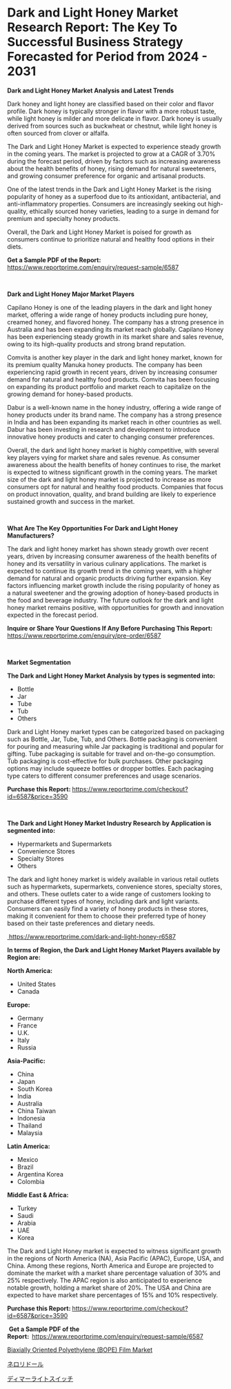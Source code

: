 <p><h1>Dark and Light Honey Market Research Report: The Key To Successful Business Strategy Forecasted for Period from 2024 - 2031</h1></p><p><strong>Dark and Light Honey Market Analysis and Latest Trends</strong></p>
<p><p>Dark honey and light honey are classified based on their color and flavor profile. Dark honey is typically stronger in flavor with a more robust taste, while light honey is milder and more delicate in flavor. Dark honey is usually derived from sources such as buckwheat or chestnut, while light honey is often sourced from clover or alfalfa.</p><p>The Dark and Light Honey Market is expected to experience steady growth in the coming years. The market is projected to grow at a CAGR of 3.70% during the forecast period, driven by factors such as increasing awareness about the health benefits of honey, rising demand for natural sweeteners, and growing consumer preference for organic and artisanal products.</p><p>One of the latest trends in the Dark and Light Honey Market is the rising popularity of honey as a superfood due to its antioxidant, antibacterial, and anti-inflammatory properties. Consumers are increasingly seeking out high-quality, ethically sourced honey varieties, leading to a surge in demand for premium and specialty honey products.</p><p>Overall, the Dark and Light Honey Market is poised for growth as consumers continue to prioritize natural and healthy food options in their diets.</p></p>
<p><strong>Get a Sample PDF of the Report:&nbsp;</strong> <a href="https://www.reportprime.com/enquiry/request-sample/6587">https://www.reportprime.com/enquiry/request-sample/6587</a></p>
<p>&nbsp;</p>
<p><strong>Dark and Light Honey Major Market Players</strong></p>
<p><p>Capilano Honey is one of the leading players in the dark and light honey market, offering a wide range of honey products including pure honey, creamed honey, and flavored honey. The company has a strong presence in Australia and has been expanding its market reach globally. Capilano Honey has been experiencing steady growth in its market share and sales revenue, owing to its high-quality products and strong brand reputation.</p><p>Comvita is another key player in the dark and light honey market, known for its premium quality Manuka honey products. The company has been experiencing rapid growth in recent years, driven by increasing consumer demand for natural and healthy food products. Comvita has been focusing on expanding its product portfolio and market reach to capitalize on the growing demand for honey-based products.</p><p>Dabur is a well-known name in the honey industry, offering a wide range of honey products under its brand name. The company has a strong presence in India and has been expanding its market reach in other countries as well. Dabur has been investing in research and development to introduce innovative honey products and cater to changing consumer preferences.</p><p>Overall, the dark and light honey market is highly competitive, with several key players vying for market share and sales revenue. As consumer awareness about the health benefits of honey continues to rise, the market is expected to witness significant growth in the coming years. The market size of the dark and light honey market is projected to increase as more consumers opt for natural and healthy food products. Companies that focus on product innovation, quality, and brand building are likely to experience sustained growth and success in the market.</p></p>
<p>&nbsp;</p>
<p><strong>What Are The Key Opportunities For Dark and Light Honey Manufacturers?</strong></p>
<p><p>The dark and light honey market has shown steady growth over recent years, driven by increasing consumer awareness of the health benefits of honey and its versatility in various culinary applications. The market is expected to continue its growth trend in the coming years, with a higher demand for natural and organic products driving further expansion. Key factors influencing market growth include the rising popularity of honey as a natural sweetener and the growing adoption of honey-based products in the food and beverage industry. The future outlook for the dark and light honey market remains positive, with opportunities for growth and innovation expected in the forecast period.</p></p>
<p><strong>Inquire or Share Your Questions If Any Before Purchasing This Report:</strong> <a href="https://www.reportprime.com/enquiry/pre-order/6587">https://www.reportprime.com/enquiry/pre-order/6587</a></p>
<p>&nbsp;</p>
<p><strong>Market Segmentation</strong></p>
<p><strong>The Dark and Light Honey Market Analysis by types is segmented into:</strong></p>
<p><ul><li>Bottle</li><li>Jar</li><li>Tube</li><li>Tub</li><li>Others</li></ul></p>
<p><p>Dark and Light Honey market types can be categorized based on packaging such as Bottle, Jar, Tube, Tub, and Others. Bottle packaging is convenient for pouring and measuring while Jar packaging is traditional and popular for gifting. Tube packaging is suitable for travel and on-the-go consumption. Tub packaging is cost-effective for bulk purchases. Other packaging options may include squeeze bottles or dropper bottles. Each packaging type caters to different consumer preferences and usage scenarios.</p></p>
<p><strong>Purchase this Report:&nbsp;</strong><a href="https://www.reportprime.com/checkout?id=6587&price=3590">https://www.reportprime.com/checkout?id=6587&price=3590</a></p>
<p>&nbsp;</p>
<p><strong>The Dark and Light Honey Market Industry Research by Application is segmented into:</strong></p>
<p><ul><li>Hypermarkets and Supermarkets</li><li>Convenience Stores</li><li>Specialty Stores</li><li>Others</li></ul></p>
<p><p>The dark and light honey market is widely available in various retail outlets such as hypermarkets, supermarkets, convenience stores, specialty stores, and others. These outlets cater to a wide range of customers looking to purchase different types of honey, including dark and light variants. Consumers can easily find a variety of honey products in these stores, making it convenient for them to choose their preferred type of honey based on their taste preferences and dietary needs.</p></p>
<p><a href="https://www.reportprime.com/dark-and-light-honey-r6587">&nbsp;https://www.reportprime.com/dark-and-light-honey-r6587</a></p>
<p><strong>In terms of Region, the Dark and Light Honey Market Players available by Region are:</strong></p>
<p>
    <p> <strong> North America: </strong>
        <ul>
            <li>United States</li>
            <li>Canada</li>
        </ul>
        </p> 
    <p> <strong> Europe: </strong>
        <ul>
            <li>Germany</li>
            <li>France</li>
            <li>U.K.</li>
            <li>Italy</li>
            <li>Russia</li>
        </ul>
        </p> 
    <p> <strong> Asia-Pacific: </strong>
        <ul>
            <li>China</li>
            <li>Japan</li>
            <li>South Korea</li>
            <li>India</li>
            <li>Australia</li>
            <li>China Taiwan</li>
            <li>Indonesia</li>
            <li>Thailand</li>
            <li>Malaysia</li>
        </ul>
        </p> 
    <p> <strong> Latin America: </strong>
        <ul>
            <li>Mexico</li>
            <li>Brazil</li>
            <li>Argentina Korea</li>
            <li>Colombia</li>
        </ul>
        </p> 
    <p> <strong> Middle East & Africa: </strong>
        <ul>
            <li>Turkey</li>
            <li>Saudi</li>
            <li>Arabia</li>
            <li>UAE</li>
            <li>Korea</li>
        </ul>
    </p>
    </p>
<p><p>The Dark and Light Honey market is expected to witness significant growth in the regions of North America (NA), Asia Pacific (APAC), Europe, USA, and China. Among these regions, North America and Europe are projected to dominate the market with a market share percentage valuation of 30% and 25% respectively. The APAC region is also anticipated to experience notable growth, holding a market share of 20%. The USA and China are expected to have market share percentages of 15% and 10% respectively.</p></p>
<p><strong>Purchase this Report: </strong><a href="https://www.reportprime.com/checkout?id=6587&price=3590">https://www.reportprime.com/checkout?id=6587&price=3590</a></p>
<p>&nbsp;<strong>Get a Sample PDF of the Report:&nbsp;&nbsp;</strong><a href="https://www.reportprime.com/enquiry/request-sample/6587">https://www.reportprime.com/enquiry/request-sample/6587</a></p>
<p><strong></strong></p>
<p><p><a href="https://bubble-tree-ea4.notion.site/Biaxially-Oriented-Polyethylene-BOPE-Film-Market-Research-Report-Provides-thorough-Industry-Overvi-7ad5990412e5452792b9042d9adf36c8">Biaxially Oriented Polyethylene (BOPE) Film Market</a></p><p><a href="https://medium.com/@ferneconroy11/%E3%83%8D%E3%83%AD%E3%83%AA%E3%83%89%E3%83%BC%E3%83%AB%E5%B8%82%E5%A0%B4%E3%81%AF%E5%B8%82%E5%A0%B4%E3%82%B7%E3%82%A7%E3%82%A2-%E5%B8%82%E5%A0%B4%E3%83%88%E3%83%AC%E3%83%B3%E3%83%89-%E5%B8%82%E5%A0%B4%E6%88%90%E9%95%B7%E3%81%AB%E9%96%A2%E3%81%99%E3%82%8B%E6%83%85%E5%A0%B1%E3%82%92%E6%8F%90%E4%BE%9B%E3%81%97%E3%81%A6%E3%81%84%E3%81%BE%E3%81%99-93da0602a7cc">ネロリドール</a></p><p><a href="https://medium.com/@torreyjones1910/%E3%83%87%E3%82%A3%E3%83%9E%E3%83%BC%E3%82%B9%E3%82%A4%E3%83%83%E3%83%81%E5%B8%82%E5%A0%B4%E3%81%AE%E3%83%88%E3%83%AC%E3%83%B3%E3%83%89%E3%81%A8%E5%B8%82%E5%A0%B4%E5%88%86%E6%9E%90%E3%81%AF-2024%E5%B9%B4%E3%81%8B%E3%82%892031%E5%B9%B4%E3%81%BE%E3%81%A7%E3%81%AE%E6%9C%9F%E9%96%93%E3%81%AB%E4%BA%88%E6%B8%AC%E3%81%95%E3%82%8C%E3%81%A6%E3%81%84%E3%81%BE%E3%81%99-27c268f5fb32">ディマーライトスイッチ</a></p></p>